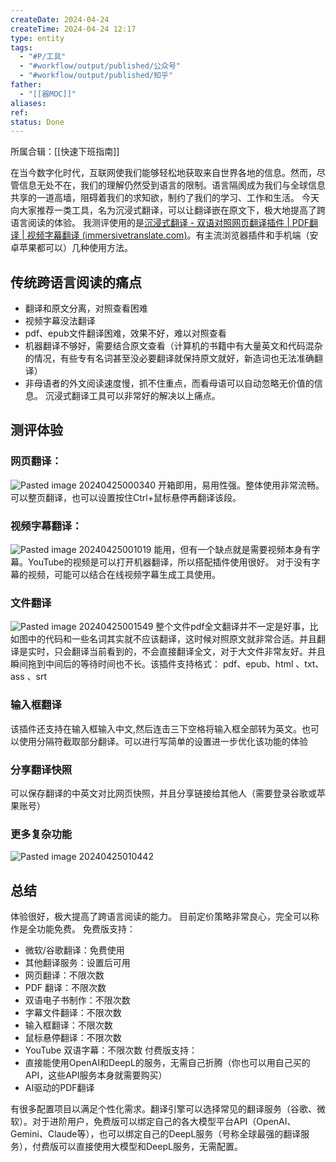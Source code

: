 ```yaml
---
createDate: 2024-04-24
createTime: 2024-04-24 12:17
type: entity
tags:
  - "#P/工具"
  - "#workflow/output/published/公众号"
  - "#workflow/output/published/知乎"
father:
  - "[[器MOC]]"
aliases: 
ref: 
status: Done
---
```

所属合辑：[[快速下班指南]]

在当今数字化时代，互联网使我们能够轻松地获取来自世界各地的信息。然而，尽管信息无处不在，我们的理解仍然受到语言的限制。语言隔阂成为我们与全球信息共享的一道高墙，阻碍着我们的求知欲，制约了我们的学习、工作和生活。
今天向大家推荐一类工具，名为沉浸式翻译，可以让翻译嵌在原文下，极大地提高了跨语言阅读的体验。
我测评使用的是[沉浸式翻译 - 双语对照网页翻译插件 | PDF翻译 | 视频字幕翻译 (immersivetranslate.com)](https://immersivetranslate.com/)。有主流浏览器插件和手机端（安卓苹果都可以）几种使用方法。
## 传统跨语言阅读的痛点
- 翻译和原文分离，对照查看困难
- 视频字幕没法翻译
- pdf、epub文件翻译困难，效果不好，难以对照查看
- 机器翻译不够好，需要结合原文查看（计算机的书籍中有大量英文和代码混杂的情况，有些专有名词甚至没必要翻译就保持原文就好，新造词也无法准确翻译）
- 非母语者的外文阅读速度慢，抓不住重点，而看母语可以自动忽略无价值的信息。
沉浸式翻译工具可以非常好的解决以上痛点。
## 测评体验
### 网页翻译：
![Pasted image 20240425000340](https://obsidian-notes-of-huangyh.oss-cn-hangzhou.aliyuncs.com/Pasted%20image%2020240425000340.png)
开箱即用，易用性强。整体使用非常流畅。可以整页翻译，也可以设置按住Ctrl+鼠标悬停再翻译该段。
### 视频字幕翻译：
![Pasted image 20240425001019](https://obsidian-notes-of-huangyh.oss-cn-hangzhou.aliyuncs.com/Pasted%20image%2020240425001019.png)
能用，但有一个缺点就是需要视频本身有字幕。YouTube的视频是可以打开机器翻译，所以搭配插件使用很好。
对于没有字幕的视频，可能可以结合在线视频字幕生成工具使用。
### 文件翻译
![Pasted image 20240425001549](https://obsidian-notes-of-huangyh.oss-cn-hangzhou.aliyuncs.com/Pasted%20image%2020240425001549.png)
整个文件pdf全文翻译并不一定是好事，比如图中的代码和一些名词其实就不应该翻译，这时候对照原文就非常合适。并且翻译是实时，只会翻译当前看到的，不会直接翻译全文，对于大文件非常友好。并且瞬间拖到中间后的等待时间也不长。该插件支持格式： pdf、epub、html 、txt、ass 、srt
### 输入框翻译
该插件还支持在输入框输入中文,然后连击三下空格将输入框全部转为英文。也可以使用分隔符截取部分翻译。可以进行写简单的设置进一步优化该功能的体验
### 分享翻译快照
可以保存翻译的中英文对比网页快照，并且分享链接给其他人（需要登录谷歌或苹果账号）
### 更多复杂功能
![Pasted image 20240425010442](https://obsidian-notes-of-huangyh.oss-cn-hangzhou.aliyuncs.com/Pasted%20image%2020240425010442.png)
## 总结
体验很好，极大提高了跨语言阅读的能力。
目前定价策略非常良心，完全可以称作是全功能免费。
免费版支持：
- 微软/谷歌翻译：免费使用
- 其他翻译服务：设置后可用
- 网页翻译：不限次数
- PDF 翻译：不限次数
- 双语电子书制作：不限次数
- 字幕文件翻译：不限次数
- 输入框翻译：不限次数
- 鼠标悬停翻译：不限次数
- YouTube 双语字幕：不限次数
付费版支持：
- 直接能使用OpenAI和DeepL的服务，无需自己折腾（你也可以用自己买的API，这些API服务本身就需要购买）
- AI驱动的PDF翻译

有很多配置项目以满足个性化需求。翻译引擎可以选择常见的翻译服务（谷歌、微软）。对于进阶用户，免费版可以绑定自己的各大模型平台API（OpenAI、Gemini、Claude等），也可以绑定自己的DeepL服务（号称全球最强的翻译服务），付费版可以直接使用大模型和DeepL服务，无需配置。